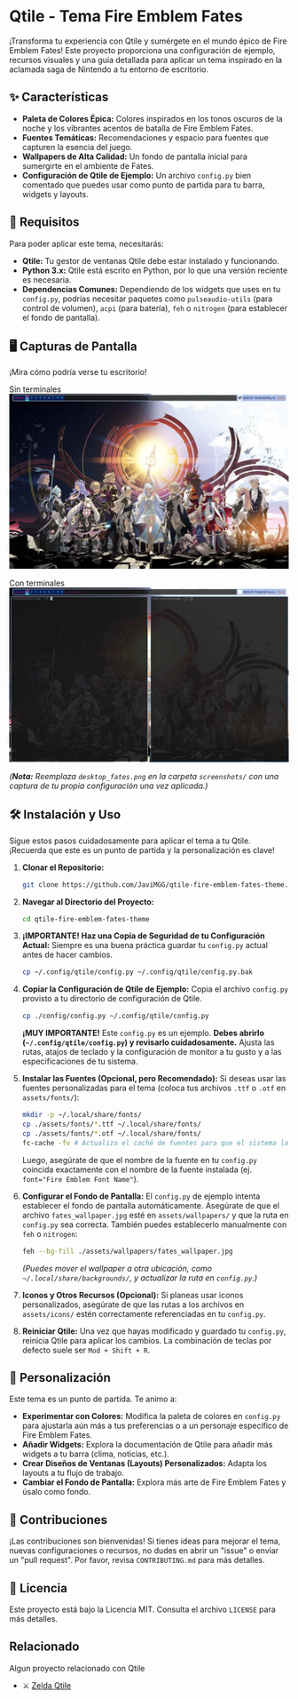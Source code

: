 # Qtile - Tema Fire Emblem Fates

¡Transforma tu experiencia con Qtile y sumérgete en el mundo épico de Fire Emblem Fates! Este proyecto proporciona una configuración de ejemplo, recursos visuales y una guía detallada para aplicar un tema inspirado en la aclamada saga de Nintendo a tu entorno de escritorio.

## ✨ Características

* **Paleta de Colores Épica:** Colores inspirados en los tonos oscuros de la noche y los vibrantes acentos de batalla de Fire Emblem Fates.
* **Fuentes Temáticas:** Recomendaciones y espacio para fuentes que capturen la esencia del juego.
* **Wallpapers de Alta Calidad:** Un fondo de pantalla inicial para sumergirte en el ambiente de Fates.
* **Configuración de Qtile de Ejemplo:** Un archivo `config.py` bien comentado que puedes usar como punto de partida para tu barra, widgets y layouts.

## 🚀 Requisitos

Para poder aplicar este tema, necesitarás:

* **Qtile:** Tu gestor de ventanas Qtile debe estar instalado y funcionando.
* **Python 3.x:** Qtile está escrito en Python, por lo que una versión reciente es necesaria.
* **Dependencias Comunes:** Dependiendo de los widgets que uses en tu `config.py`, podrías necesitar paquetes como `pulseaudio-utils` (para control de volumen), `acpi` (para batería), `feh` o `nitrogen` (para establecer el fondo de pantalla).

## 🖥️ Capturas de Pantalla

¡Mira cómo podría verse tu escritorio!

Sin terminales
![Captura de Pantalla del Tema Fire Emblem Fates](screenshots/wallpaper1.png)

Con terminales
![Captura de Pantalla del Tema Fire Emblem Fates](screenshots/wallpaper2.png)


*(**Nota:** Reemplaza `desktop_fates.png` en la carpeta `screenshots/` con una captura de tu propia configuración una vez aplicada.)*

## 🛠️ Instalación y Uso

Sigue estos pasos cuidadosamente para aplicar el tema a tu Qtile. ¡Recuerda que este es un punto de partida y la personalización es clave!

1.  **Clonar el Repositorio:**
    ```bash
    git clone https://github.com/JaviMGG/qtile-fire-emblem-fates-theme.git
    ```
    
2.  **Navegar al Directorio del Proyecto:**
    ```bash
    cd qtile-fire-emblem-fates-theme
    ```

3.  **¡IMPORTANTE! Haz una Copia de Seguridad de tu Configuración Actual:**
    Siempre es una buena práctica guardar tu `config.py` actual antes de hacer cambios.
    ```bash
    cp ~/.config/qtile/config.py ~/.config/qtile/config.py.bak
    ```

4.  **Copiar la Configuración de Qtile de Ejemplo:**
    Copia el archivo `config.py` provisto a tu directorio de configuración de Qtile.
    ```bash
    cp ./config/config.py ~/.config/qtile/config.py
    ```
    **¡MUY IMPORTANTE!** Este `config.py` es un ejemplo. **Debes abrirlo (`~/.config/qtile/config.py`) y revisarlo cuidadosamente.** Ajusta las rutas, atajos de teclado y la configuración de monitor a tu gusto y a las especificaciones de tu sistema.

5.  **Instalar las Fuentes (Opcional, pero Recomendado):**
    Si deseas usar las fuentes personalizadas para el tema (coloca tus archivos `.ttf` o `.otf` en `assets/fonts/`):
    ```bash
    mkdir -p ~/.local/share/fonts/
    cp ./assets/fonts/*.ttf ~/.local/share/fonts/
    cp ./assets/fonts/*.otf ~/.local/share/fonts/
    fc-cache -fv # Actualiza el caché de fuentes para que el sistema las reconozca
    ```
    Luego, asegúrate de que el nombre de la fuente en tu `config.py` coincida exactamente con el nombre de la fuente instalada (ej. `font="Fire Emblem Font Name"`).

6.  **Configurar el Fondo de Pantalla:**
    El `config.py` de ejemplo intenta establecer el fondo de pantalla automáticamente. Asegúrate de que el archivo `fates_wallpaper.jpg` esté en `assets/wallpapers/` y que la ruta en `config.py` sea correcta.
    También puedes establecerlo manualmente con `feh` o `nitrogen`:
    ```bash
    feh --bg-fill ./assets/wallpapers/fates_wallpaper.jpg
    ```
    *(Puedes mover el wallpaper a otra ubicación, como `~/.local/share/backgrounds/`, y actualizar la ruta en `config.py`.)*

7.  **Iconos y Otros Recursos (Opcional):**
    Si planeas usar iconos personalizados, asegúrate de que las rutas a los archivos en `assets/icons/` estén correctamente referenciadas en tu `config.py`.

8.  **Reiniciar Qtile:**
    Una vez que hayas modificado y guardado tu `config.py`, reinicia Qtile para aplicar los cambios. La combinación de teclas por defecto suele ser `Mod + Shift + R`.

## 🎨 Personalización

Este tema es un punto de partida. Te animo a:

* **Experimentar con Colores:** Modifica la paleta de colores en `config.py` para ajustarla aún más a tus preferencias o a un personaje específico de Fire Emblem Fates.
* **Añadir Widgets:** Explora la documentación de Qtile para añadir más widgets a tu barra (clima, noticias, etc.).
* **Crear Diseños de Ventanas (Layouts) Personalizados:** Adapta los layouts a tu flujo de trabajo.
* **Cambiar el Fondo de Pantalla:** Explora más arte de Fire Emblem Fates y úsalo como fondo.

## 🤝 Contribuciones

¡Las contribuciones son bienvenidas! Si tienes ideas para mejorar el tema, nuevas configuraciones o recursos, no dudes en abrir un "issue" o enviar un "pull request". Por favor, revisa `CONTRIBUTING.md` para más detalles.

## 📄 Licencia

Este proyecto está bajo la Licencia MIT. Consulta el archivo `LICENSE` para más detalles.

## Relacionado
Algun proyecto relacionado con Qtile
- ⚔️ [Zelda Qtile](https://github.com/JaviMGG/zelda-qtile-theme)


